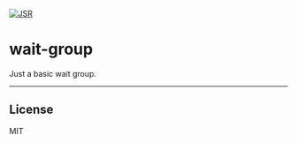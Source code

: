 [![JSR](https://jsr.io/badges/@niyrme/wait-group)](https://jsr.io/@niyrme/wait-group)

# wait-group

Just a basic wait group.

---

## License
MIT
